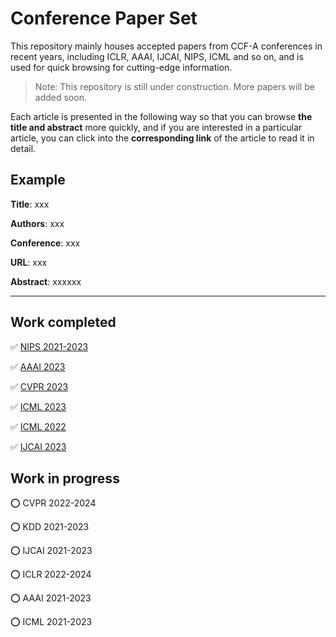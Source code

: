 # Conference Paper Set
This repository mainly houses accepted papers from CCF-A conferences in recent years, including ICLR, AAAI, IJCAI, NIPS, ICML and so on, and is used for quick browsing for cutting-edge information.

> Note: This repository is still under construction. More papers will be added soon.

Each article is presented in the following way so that you can browse **the title and abstract** more quickly, and if you are interested in a particular article, you can click into the **corresponding link** of the article to read it in detail.



## Example

**Title**: xxx

**Authors**: xxx

**Conference**:  xxx

**URL**: xxx

**Abstract**: xxxxxx

----



## Work completed

:white_check_mark: [NIPS 2021-2023](NIPS/README.md)

:white_check_mark: [AAAI 2023](AAAI/2023/README.md)

:white_check_mark: [CVPR 2023](CVPR/2023/README.md)

:white_check_mark: [ICML 2023](ICML/2023/README.md)

:white_check_mark: [ICML 2022](ICML/2022/README.md)

:white_check_mark: [IJCAI 2023](ICML/2023/README.md)


## Work in progress

:o: CVPR 2022-2024

:o: KDD 2021-2023

:o: IJCAI 2021-2023

:o: ICLR 2022-2024

:o: AAAI 2021-2023

:o: ICML 2021-2023